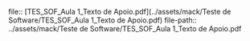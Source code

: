 file:: [TES_SOF_Aula 1_Texto de Apoio.pdf](../assets/mack/Teste de Software/TES_SOF_Aula 1_Texto de Apoio.pdf)
file-path:: ../assets/mack/Teste de Software/TES_SOF_Aula 1_Texto de Apoio.pdf
